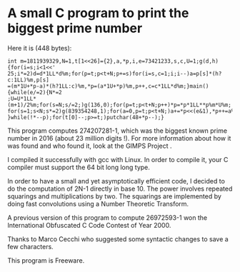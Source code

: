 # A small C program to print the biggest prime number
Here it is (448 bytes):

```
int m=1811939329,N=1,t[1<<26]={2},a,*p,i,e=73421233,s,c,U=1;g(d,h){for(i=s;i<1<<'
25;i*=2)d=d*1LL*d%m;for(p=t;p<t+N;p+=s)for(i=s,c=1;i;i--)a=p[s]*(h?c:1LL)%m,p[s]
=(m*1U+*p-a)*(h?1LL:c)%m,*p=(a*1U+*p)%m,p++,c=c*1LL*d%m;}main(){while(e/=2){N*=2
;U=U*1LL*(m+1)/2%m;for(s=N;s/=2;)g(136,0);for(p=t;p<t+N;p++)*p=*p*1LL**p%m*U%m;
for(s=1;s<N;s*=2)g(839354248,1);for(a=0,p=t;p<t+N;)a+=*p<<(e&1),*p++=a%10,a/=10;
}while(!*--p);for(t[0]--;p>=t;)putchar(48+*p--);}
```

This program computes 274207281-1, which was the biggest known prime number in 2016 (about 23 million digits !). For more information about how it was found and who found it, look at the GIMPS Project .

I compiled it successfully with gcc with Linux. In order to compile it, your C compiler must support the 64 bit long long type.

In order to have a small and yet asymptotically efficient code, I decided to do the computation of 2N-1 directly in base 10. The power involves repeated squarings and multiplications by two. The squarings are implemented by doing fast convolutions using a Number Theoretic Transform.

A previous version of this program to compute 26972593-1 won the International Obfuscated C Code Contest of Year 2000.

Thanks to Marco Cecchi who suggested some syntactic changes to save a few characters.

This program is Freeware.
